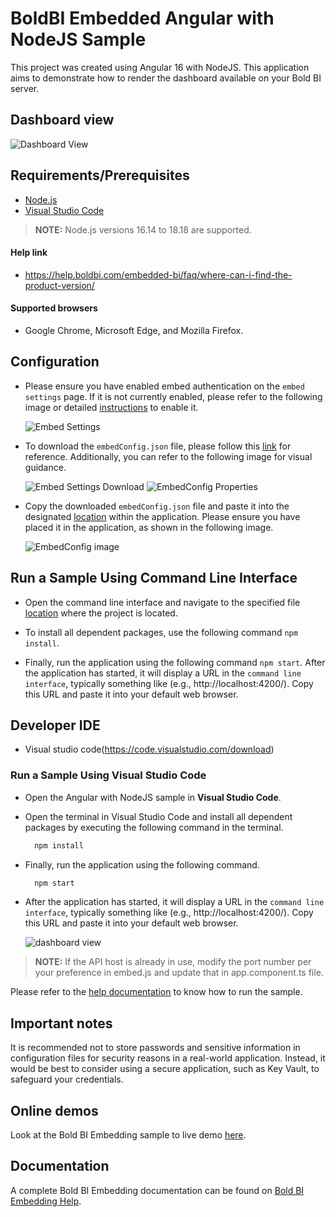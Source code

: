  # BoldBI Embedded Angular with NodeJS Sample

This project was created using Angular 16 with NodeJS. This application aims to demonstrate how to render the dashboard available on your Bold BI server.

 ## Dashboard view

![Dashboard View](https://github.com/bold-bi/embedded-bi-samples/assets/129487075/b870c538-dbe0-4766-b81e-cf17852651d6)

 ## Requirements/Prerequisites

 * [Node.js](https://nodejs.org/en/)
 * [Visual Studio Code](https://code.visualstudio.com/download)

> **NOTE:** Node.js versions 16.14 to 18.18 are supported.

#### Help link

 * https://help.boldbi.com/embedded-bi/faq/where-can-i-find-the-product-version/

 #### Supported browsers
  
  * Google Chrome, Microsoft Edge, and Mozilla Firefox.

 ## Configuration

 * Please ensure you have enabled embed authentication on the `embed settings` page. If it is not currently enabled, please refer to the following image or detailed [instructions](https://help.boldbi.com/site-administration/embed-settings/#get-embed-secret-code) to enable it.

   ![Embed Settings](https://github.com/boldbi/aspnet-core-sample/assets/91586758/b3a81978-9eb4-42b2-92bb-d1e2735ab007)

 * To download the `embedConfig.json` file, please follow this [link](https://help.boldbi.com/site-administration/embed-settings/#get-embed-configuration-file) for reference. Additionally, you can refer to the following image for visual guidance.

    ![Embed Settings Download](https://github.com/boldbi/aspnet-core-sample/assets/91586758/d27d4cfc-6a3e-4c34-975e-f5f22dea6172)
    ![EmbedConfig Properties](https://github.com/boldbi/aspnet-core-sample/assets/91586758/d6ce925a-0d4c-45d2-817e-24d6d59e0d63)

 * Copy the downloaded `embedConfig.json` file and paste it into the designated [location](https://github.com/boldbi/angular-with-nodejs-sample/tree/master) within the application. Please ensure you have placed it in the application, as shown in the following image.

    ![EmbedConfig image](https://github.com/bold-bi/embedded-bi-samples/assets/129487075/ef8dada1-c17b-44f6-81e5-01774aeee8fb)

 ## Run a Sample Using Command Line Interface 
    
  * Open the command line interface and navigate to the specified file [location](https://github.com/boldbi/angular-with-nodejs-sample) where the project is located.
   
  * To install all dependent packages, use the following command `npm install`.
 
  * Finally, run the application using the following command `npm start`.  After the application has started, it will display a URL in the `command line interface`, typically something like (e.g., http://localhost:4200/). Copy this URL and paste it into your default web browser.

 ## Developer IDE

  * Visual studio code(https://code.visualstudio.com/download)

 ### Run a Sample Using Visual Studio Code

  * Open the Angular with NodeJS sample in **Visual Studio Code**.
   
  * Open the terminal in Visual Studio Code and install all dependent packages by executing the following command in the terminal.

    ```bash
      npm install
    ```
    
  * Finally, run the application using the following command.
    
    ```bash
      npm start
    ```

  * After the application has started, it will display a URL in the `command line interface`, typically something like (e.g., http://localhost:4200/). Copy this URL and paste it into your default web browser. 

      ![dashboard view](https://github.com/bold-bi/embedded-bi-samples/assets/129487075/7e3c4676-4567-4fde-b1f4-4b770fa02d98)

>**NOTE:** If the API host is already in use, modify the port number per your preference in embed.js and update that in app.component.ts file.

Please refer to the [help documentation](https://help.boldbi.com/embedding-options/embedding-sdk/samples/angular-with-node-js/#how-to-run-the-sample) to know how to run the sample.

## Important notes

It is recommended not to store passwords and sensitive information in configuration files for security reasons in a real-world application. Instead, it would be best to consider using a secure application, such as Key Vault, to safeguard your credentials.

## Online demos

Look at the Bold BI Embedding sample to live demo [here](https://samples.boldbi.com/embed).

## Documentation

A complete Bold BI Embedding documentation can be found on [Bold BI Embedding Help](https://help.boldbi.com/embedded-bi/javascript-based/).
